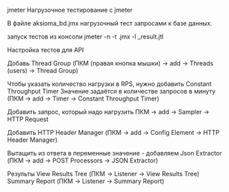 jmeter
Нагрузочное тестирование с jmeter

В файле aksioma_bd.jmx нагрузочный тест запросами к базе данных.


запуск тестов из консоли jmeter -n -t .jmx -l _result.jtl

Настройка тестов для API

Добавь Thread Group (ПКМ (правая кнопка мышки) → add → Threads (users) → Thread Group)

Чтобы указать количество нагрузки в RPS, нужно добавить Constant Throughput Timer Значение задаётся в количестве запросов в минуту (ПКМ → add → Timer → Constant Throughput Timer)

Добавить запрос, который надо нагрузить ПКМ → add → Sampler → HTTP Request

Добавить HTTP Header Manager (ПКМ → add → Config Element → HTTP Header Manager)

Вытащить из ответа в переменные значение - добавляем Json Extractor (ПКМ → add → POST Processors → JSON Extractor)

Результы View Results Tree (ПКМ → Listener → View Results Tree) Summary Report (ПКМ → Listener → Summary Report)

